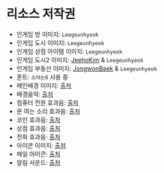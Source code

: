 # 리소스 저작권

- 인게임 방 이미지: `Leegeunhyeok`
- 인게임 도시 이미지: `Leegeunhyeok`
- 인게임 상점 아이템 이미지: `Leegeunhyeok`
- 인게임 도시2 이미지: [JeehoKim](https://github.com/JeehoKim) & `Leegeunhyeok`
- 인게임 부동산 이미지: [JongwonBaek](https://github.com/introduce131) & `Leegeunhyeok`
- 폰트: `소야논8` 사용 중
- 메인배경 이미지: [출처](https://www.pixelstalk.net/hd-8-bit-backgrounds/)
- 배경음악: [출처](https://bgmstore.net/playlists/play/WdfYZ?q_type=category&q=%EB%B9%84%ED%8A%B8)
- 컴퓨터 전원 효과음: [출처](https://opengameart.org/content/8-bit-powerup-1)
- 문 여는 소리 효과음: [출처](http://jinstale.tistory.com/966?category=261763)
- 코인 효과음: [출처](https://opengameart.org/content/10-8bit-coin-sounds)
- 상점 효과음: [출처](http://www.orangefreesounds.com/shop-door-bell-sound/)
- 전화 효과음: [출처](https://www.youtube.com/watch?v=5ZOypS08jYI)
- 아이콘 이미지: [출처](http://www.iconarchive.com/show/small-n-flat-icons-by-paomedia/bitcoin-icon.html)
- 메일 아이콘: [출처](https://iconscout.com/icon/mail-1332)
- 알림 사운드: [출처](https://www.zedge.net/ringtone/427adac2-78ea-3a4e-925e-cb332a5e2176)